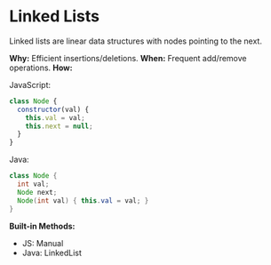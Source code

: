 # Linked Lists

Linked lists are linear data structures with nodes pointing to the next.

**Why:** Efficient insertions/deletions.
**When:** Frequent add/remove operations.
**How:**

JavaScript:
```js
class Node {
  constructor(val) {
    this.val = val;
    this.next = null;
  }
}
```

Java:
```java
class Node {
  int val;
  Node next;
  Node(int val) { this.val = val; }
}
```

**Built-in Methods:**
- JS: Manual
- Java: LinkedList<E>
